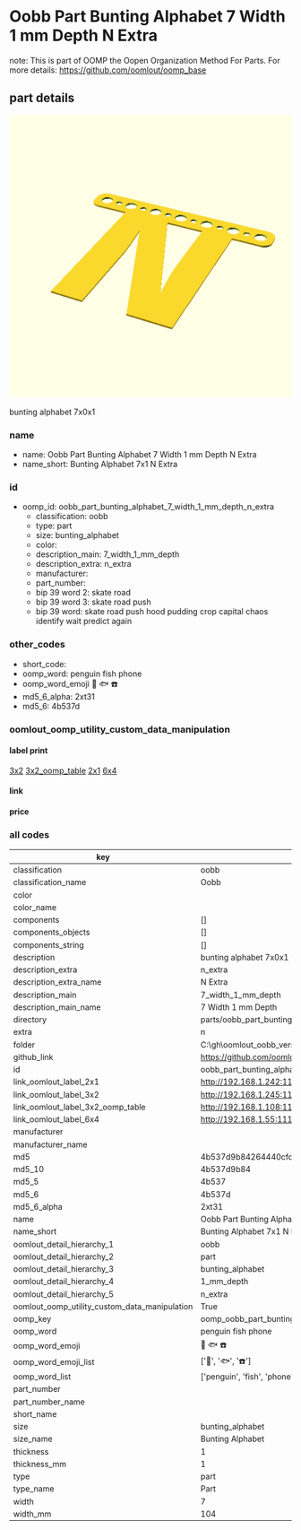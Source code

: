 # Oobb Part Bunting Alphabet 7 Width 1 mm Depth N Extra  

note: This is part of OOMP the Oopen Organization Method For Parts. For more details: https://github.com/oomlout/oomp_base

##  part details
  

[![](3dpr.png)](3dpr.png)

bunting alphabet 7x0x1



### name
* name: Oobb Part Bunting Alphabet 7 Width 1 mm Depth N Extra
* name_short: Bunting Alphabet 7x1 N Extra
### id
* oomp_id: oobb_part_bunting_alphabet_7_width_1_mm_depth_n_extra
  * classification: oobb
  * type: part
  * size: bunting_alphabet
  * color: 
  * description_main: 7_width_1_mm_depth
  * description_extra: n_extra
  * manufacturer: 
  * part_number: 
  * bip 39 word 2: skate road
  * bip 39 word 3: skate road push
  * bip 39 word: skate road push hood pudding crop capital chaos identify wait predict again

### other_codes
* short_code: 
* oomp_word: penguin fish phone
* oomp_word_emoji :penguin: :fish: :phone:
* md5_6_alpha: 2xt31
* md5_6: 4b537d






### oomlout_oomp_utility_custom_data_manipulation
#### label print
[3x2](http://192.168.1.245:1112/?label=oomp%202xt31)
[3x2_oomp_table](http://192.168.1.108:1112/?label=oomp%202xt31)
[2x1](http://192.168.1.242:1112/?label=oomp%202xt31)
[6x4](http://192.168.1.55:1112/?label=oomp%202xt31)    

#### link

                              

#### price







### all codes 
| key | value |  
| --- | --- |  
| classification | oobb |  
| classification_name | Oobb |  
| color |  |  
| color_name |  |  
| components | [] |  
| components_objects | [] |  
| components_string | [] |  
| description | bunting alphabet 7x0x1 |  
| description_extra | n_extra |  
| description_extra_name | N Extra |  
| description_main | 7_width_1_mm_depth |  
| description_main_name | 7 Width 1 mm Depth |  
| directory | parts/oobb_part_bunting_alphabet_7_width_1_mm_depth_n_extra |  
| extra | n |  
| folder | C:\gh\oomlout_oobb_version_4_generated_parts\things\oobb_part_bunting_alphabet_7_width_1_mm_depth_n_extra |  
| github_link | https://github.com/oomlout/oomlout_oomp_part_src/tree/main/parts/oobb_part_bunting_alphabet_7_width_1_mm_depth_n_extra |  
| id | oobb_part_bunting_alphabet_7_width_1_mm_depth_n_extra |  
| link_oomlout_label_2x1 | http://192.168.1.242:1112/?label=oomp%202xt31 |  
| link_oomlout_label_3x2 | http://192.168.1.245:1112/?label=oomp%202xt31 |  
| link_oomlout_label_3x2_oomp_table | http://192.168.1.108:1112/?label=oomp%202xt31 |  
| link_oomlout_label_6x4 | http://192.168.1.55:1112/?label=oomp%202xt31 |  
| manufacturer |  |  
| manufacturer_name |  |  
| md5 | 4b537d9b84264440cfd696d55d6ebe50 |  
| md5_10 | 4b537d9b84 |  
| md5_5 | 4b537 |  
| md5_6 | 4b537d |  
| md5_6_alpha | 2xt31 |  
| name | Oobb Part Bunting Alphabet 7 Width 1 mm Depth N Extra |  
| name_short | Bunting Alphabet 7x1 N Extra |  
| oomlout_detail_hierarchy_1 | oobb |  
| oomlout_detail_hierarchy_2 | part |  
| oomlout_detail_hierarchy_3 | bunting_alphabet |  
| oomlout_detail_hierarchy_4 | 1_mm_depth |  
| oomlout_detail_hierarchy_5 | n_extra |  
| oomlout_oomp_utility_custom_data_manipulation | True |  
| oomp_key | oomp_oobb_part_bunting_alphabet_7_width_1_mm_depth_n_extra |  
| oomp_word | penguin fish phone |  
| oomp_word_emoji | :penguin: :fish: :phone: |  
| oomp_word_emoji_list | [':penguin:', ':fish:', ':phone:'] |  
| oomp_word_list | ['penguin', 'fish', 'phone'] |  
| part_number |  |  
| part_number_name |  |  
| short_name |  |  
| size | bunting_alphabet |  
| size_name | Bunting Alphabet |  
| thickness | 1 |  
| thickness_mm | 1 |  
| type | part |  
| type_name | Part |  
| width | 7 |  
| width_mm | 104 |  
